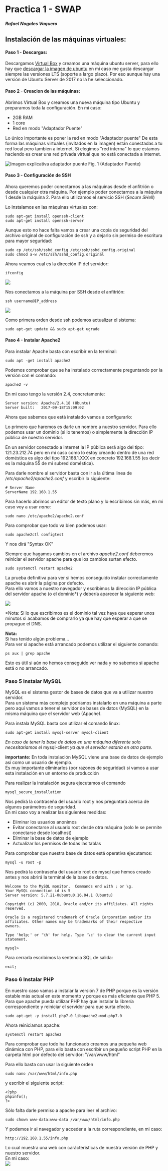 # Practica 1 - SWAP
##### Rafael Nogales Vaquero

## Instalación de las máquinas virtuales:
#### Paso 1 - Descargas:
  Descargamos [Virtual Box](https://www.virtualbox.org/wiki/Downloads) y creamos una máquina ubuntu server,
  para ello hay que [descargar la imagen de ubuntu](http://releases.ubuntu.com/16.04/)
  en mi caso me gusta descargar siempre las versiones LTS (soporte a largo plazo).
  Por eso aunque hay una versión de Ubuntu Server de 2017 no la he seleccionado.
#### Paso 2 - Creacion de las máquinas:
Abrimos Virtual Box y creamos una nueva máquina tipo Ubuntu y preparamos toda la
configuración.
En mi caso:
  - 2GB RAM
  - 1 core
  - Red en modo "Adaptador Puente"

Lo único importante es poner la red en modo "Adaptador puente"
De esta forma las máquinas virtuales (invitados en la imagen) están conectadas a tu red local pero tambien a internet.
Si elegimos "red interna" lo que estamos haciendo es crear una red privada virtual que no está conectada a internet.

![Imagen explicativa adaptador puente](http://fpg.x10host.com/VirtualBox/AdaptadorPuente.png)
Fig. 1 (Adaptador Puente)


#### Paso 3 - Configuración de SSH
Ahora queremos poder conectarnos a las máquinas desde el anfitrión o desde cualquier otra máquina.
Por ejemplo poder conectarnos a la máquina 1 desde la máquina 2.
Para ello utilizamos el servicio SSH (*Secure SHell*)

Lo instalamos en las máquinas virtuales con:
```
sudo apt-get install openssh-client
sudo apt-get install openssh-server
```

Aunque esto no hace falta vamos a crear una copia de seguridad del archivo original de configuración de ssh
y a dejarlo sin permiso de escritura para mayor seguridad:
```
sudo cp /etc/ssh/sshd_config /etc/ssh/sshd_config.original
sudo chmod a-w /etc/ssh/sshd_config.original
```

Ahora veamos cual es la dirección IP del servidor:
```
ifconfig
```
![](./img/ip.png)


Nos conectamos a la máquina por SSH desde el anfitrión:

```
ssh username@IP_address
```
![](./img/ssh-ok.png)

Como primera orden desde ssh podemos actualizar el sistema:

```
sudo apt-get update && sudo apt-get ugrade
```

#### Paso 4 - Instalar Apache2

Para instalar Apache basta con escribir en la terminal:

```
sudo apt -get install apache2
```

Podemos comprobar que se ha instalado correctamente preguntando por la versión con el comando:
```
apache2 -v
```
En mi caso tengo la versión 2.4, concretamente:
```
Server version: Apache/2.4.18 (Ubuntu)
Server built:   2017-09-18T15:09:02
```

Ahora que sabemos que está instalado vamos a configurarlo:

Lo primero que haremos es darle un nombre a nuestro servidor. Para ello podemos usar un dominio (si lo tenemos) o simplemente la dirección IP pública de nuestro servidor.

En un servidor conectado a internet la IP pública será algo del tipo: 121.23.212.74
pero en mi caso como lo estoy creando dentro de una red doméstica es algo del tipo 192.168.1.XXX
en concreto 192.168.1.55 (es decir es la máquina 55 de mi subred doméstica).  

Para darle nombre al servidor basta con ir a la última linea de */etc/apache2/apache2.conf*
y escribir lo siguiente:

```
# Server Name
ServerName 192.168.1.55
```
Para hacerlo abrimos un editor de texto plano y lo escribimos sin más, en mi caso voy a usar *nano*:
```
sudo nano /etc/apache2/apache2.conf
```
Para comprobar que todo va bien podemos usar:

```
sudo apache2ctl configtest
```

Y nos dirá "Syntax OK"

Siempre que hagamos cambios en el archivo *apache2.conf* deberemos reiniciar el servidor apache para que los cambios surtan efecto.

```
sudo systemctl restart apache2
```

La prueba definitiva para ver si hemos conseguido instalar correctamente apache es abrir la página por defecto.  
Para ello vamos a nuestro navegador y escribimos la dirección IP pública del servidor apache (o el dominio\*) y debería aparecer la siguiente web:


![](./img/apache_works.png)

\*Nota: Si lo que escribimos es el dominio tal vez haya que esperar unos minutos si acabamos de comprarlo ya que hay que esperar a que se propague el DNS.

**Nota:**   
Si has tenido algún problema...  
Para ver si apache está arrancado podemos utilizar el siguiente comando:
```
ps aux | grep apache
```
Esto es útil si aún no hemos conseguido ver nada y no sabemos si apache está o no arrancado.
### Paso 5 Instalar MySQL

MySQL es el sistema gestor de bases de datos que va a utilizar nuestro servidor.  
Para un sistema más complejo podríamos instalarlo en una máquina a parte pero aquí vamos a tener el servidor de bases de datos (MySQL) en la misma máquina que el servidor web (Apache).  

Para instala MySQL basta con utilizar el comando linux:

```
sudo apt-get install mysql-server mysql-client
```

*En caso de tener la base de datos en una máquina diferente solo necesitaríamos el* mysql-client *ya que el servidor estaría en otra parte.*

**importante:** En toda instalación MySQL viene una base de datos de ejemplo así como un usuario de ejemplo.  
Es muy importante eliminarlos (por razones de seguridad) si vamos a usar esta instalación en un entorno de producción

Para realizar la instalación segura ejecutamos el comando

```
mysql_secure_installation
```
Nos pedirá la contraseña del usuario root y nos preguntará acerca de algunos parámetros de seguridad.  
En mi caso voy a realizar las siguientes medidas:
+ Eliminar los usuarios anonimos
+ Evitar conectarse al usuario root desde otra máquina (solo le se permite conectarse desde localhost)
+ Eliminar la base de datos de ejemplo
+ Actualizar los permisos de todas las tablas

Para comprobar que nuestra base de datos está operativa ejecutamos:

```
mysql -u root -p
```
Nos pedirá la contraseña del usuario root de mysql que hemos creado antes y nos abrirá la terminal de la base de datos.

```
Welcome to the MySQL monitor.  Commands end with ; or \g.
Your MySQL connection id is 5
Server version: 5.7.21-0ubuntu0.16.04.1 (Ubuntu)

Copyright (c) 2000, 2018, Oracle and/or its affiliates. All rights reserved.

Oracle is a registered trademark of Oracle Corporation and/or its
affiliates. Other names may be trademarks of their respective
owners.

Type 'help;' or '\h' for help. Type '\c' to clear the current input statement.

mysql>
```

Para cerrarla escribimos la sentencia SQL de salida:
```
exit;
```


### Paso 6 Instalar PHP

En nuestro caso vamos a instalar la versión 7 de PHP porque es la versión estable más actual en este momento y porque es más eficiente que PHP 5.  
Para que apache pueda utilizar PHP hay que instalar la librería correspondiente y reiniciar el servidor para que surta efecto.
```
sudo apt-get -y install php7.0 libapache2-mod-php7.0
```

Ahora reiniciamos apache:
```
systemctl restart apache2
```

Para comprobar que todo ha funcionado creamos una pequeña web dinámica con PHP, para ello basta con escribir un pequeño script PHP en la carpeta html por defecto del servidor: "/var/www/html"

Para ello basta con usar la siguiente orden

```
sudo nano /var/www/html/info.php
```

y escribir el siguiente script:

```
<?php
phpinfo();
?>
```

Sólo falta darle permiso a apache para leer el archivo:
```
sudo chown www-data:www-data /var/www/html/info.php
```

Y podemos ir al navegador y acceder a la ruta correspondiente, en mi caso:
```
http://192.168.1.55/info.php
```
Lo cual muestra una web con carácteristicas de nuestra versión de PHP y nuestro servidor.  
En mi caso:  
![](./img/phpinfo.png)
